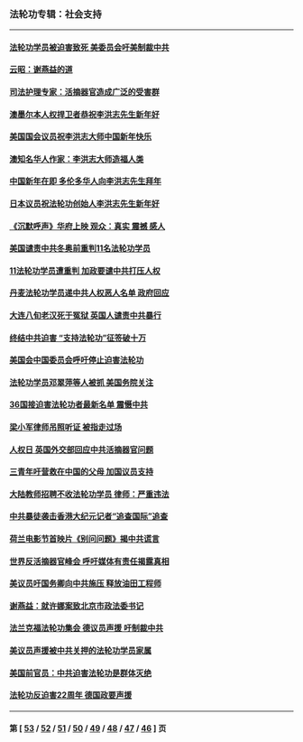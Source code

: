 ### 法轮功专辑：社会支持
---
#### [法轮功学员被迫害致死 美委员会吁美制裁中共](../../pages/nf4386/n13631310.md?03300430) 
#### [云昭：谢燕益的道](../../pages/nf4386/n13607391.md?03300430) 
#### [司法护理专家：活摘器官造成广泛的受害群](../../pages/nf4386/n13570425.md?03300430) 
#### [澳墨尔本人权捍卫者恭祝李洪志先生新年好](../../pages/nf4386/n13556164.md?03300430) 
#### [美国国会议员祝李洪志大师中国新年快乐](../../pages/nf4386/n13554208.md?03300430) 
#### [澳知名华人作家：李洪志大师造福人类](../../pages/nf4386/n13552049.md?03300430) 
#### [中国新年在即 多伦多华人向李洪志先生拜年](../../pages/nf4386/n13531756.md?03300430) 
#### [日本议员祝法轮功创始人李洪志先生新年好](../../pages/nf4386/n13543228.md?03300430) 
#### [《沉默呼声》华府上映 观众：真实 震撼 感人](../../pages/nf4386/n13524739.md?03300430) 
#### [美国谴责中共冬奥前重判11名法轮功学员](../../pages/nf4386/n13521806.md?03300430) 
#### [11法轮功学员遭重判 加政要谴中共打压人权](../../pages/nf4386/n13521294.md?03300430) 
#### [丹麦法轮功学员递中共人权恶人名单 政府回应](../../pages/nf4386/n13497482.md?03300430) 
#### [大连八旬老汉死于冤狱 英国人谴责中共暴行](../../pages/nf4386/n13480118.md?03300430) 
#### [终结中共迫害 “支持法轮功”征签破十万](../../pages/nf4386/n13471084.md?03300430) 
#### [美国会中国委员会呼吁停止迫害法轮功](../../pages/nf4386/n13465411.md?03300430) 
#### [法轮功学员邓翠萍等人被抓 美国务院关注](../../pages/nf4386/n13451524.md?03300430) 
#### [36国接迫害法轮功者最新名单 震慑中共](../../pages/nf4386/n13445909.md?03300430) 
#### [梁小军律师吊照听证 被指走过场](../../pages/nf4386/n13437662.md?03300430) 
#### [人权日 英国外交部回应中共活摘器官问题](../../pages/nf4386/n13430243.md?03300430) 
#### [三青年吁营救在中国的父母 加国议员支持](../../pages/nf4386/n13429744.md?03300430) 
#### [大陆教师招聘不收法轮功学员 律师：严重违法](../../pages/nf4386/n13365839.md?03300430) 
#### [中共暴徒袭击香港大纪元记者“追查国际”追查](../../pages/nf4386/n13343404.md?03300430) 
#### [荷兰电影节首映片《别问问题》揭中共谎言](../../pages/nf4386/n13321179.md?03300430) 
#### [世界反活摘器官峰会 呼吁媒体有责任揭露真相](../../pages/nf4386/n13264475.md?03300430) 
#### [美议员吁国务卿向中共施压 释放油田工程师](../../pages/nf4386/n13233845.md?03300430) 
#### [谢燕益：就许娜案致北京市政法委书记](../../pages/nf4386/n13182701.md?03300430) 
#### [法兰克福法轮功集会 德议员声援 吁制裁中共](../../pages/nf4386/n13175975.md?03300430) 
#### [美议员声援被中共关押的法轮功学员家属](../../pages/nf4386/n13158310.md?03300430) 
#### [美国前官员：中共迫害法轮功是群体灭绝](../../pages/nf4386/n13157750.md?03300430) 
#### [法轮功反迫害22周年 德国政要声援](../../pages/nf4386/n13143632.md?03300430) 

---
#### 第 [ [53](./53.md?03300430) / [52](./52.md?03300430) / [51](./51.md?03300430) / [50](./50.md?03300430) / [49](./49.md?03300430) / [48](./48.md?03300430) / [47](./47.md?03300430) / [46](./46.md?03300430) ] 页
